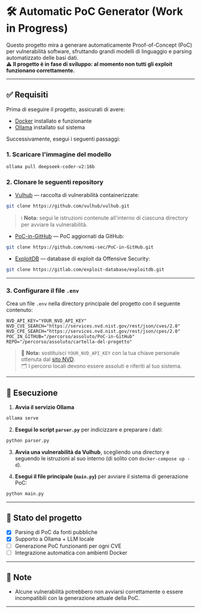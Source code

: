 # 🛠️ Automatic PoC Generator (Work in Progress)

Questo progetto mira a generare automaticamente Proof-of-Concept (PoC) per vulnerabilità software, sfruttando grandi modelli di linguaggio e parsing automatizzato delle basi dati.  
⚠️ **Il progetto è in fase di sviluppo: al momento non tutti gli exploit funzionano correttamente.**

---

## ✅ Requisiti

Prima di eseguire il progetto, assicurati di avere:

- [Docker](https://www.docker.com/) installato e funzionante
- [Ollama](https://ollama.com/) installato sul sistema

Successivamente, esegui i seguenti passaggi:

### 1. Scaricare l'immagine del modello

```bash
ollama pull deepseek-coder-v2:16b
```

### 2. Clonare le seguenti repository

- [Vulhub](https://github.com/vulhub/vulhub.git) — raccolta di vulnerabilità containerizzate:

```bash
git clone https://github.com/vulhub/vulhub.git
```

> ℹ️ **Nota:** segui le istruzioni contenute all'interno di ciascuna directory per avviare la vulnerabilità.

- [PoC-in-GitHub](https://github.com/nomi-sec/PoC-in-GitHub.git) — PoC aggiornati da GitHub:

```bash
git clone https://github.com/nomi-sec/PoC-in-GitHub.git
```

- [ExploitDB](https://gitlab.com/exploit-database/exploitdb.git) — database di exploit da Offensive Security:

```bash
git clone https://gitlab.com/exploit-database/exploitdb.git
```

---

### 3. Configurare il file `.env`

Crea un file `.env` nella directory principale del progetto con il seguente contenuto:

```env
NVD_API_KEY="YOUR_NVD_API_KEY"
NVD_CVE_SEARCH="https://services.nvd.nist.gov/rest/json/cves/2.0"
NVD_CPE_SEARCH="https://services.nvd.nist.gov/rest/json/cpes/2.0"
POC_IN_GITHUB="/percorso/assoluto/PoC-in-GitHub"
REPO="/percorso/assoluto/cartella-del-progetto"
```

> 🔐 **Nota:** sostituisci `YOUR_NVD_API_KEY` con la tua chiave personale ottenuta dal [sito NVD](https://nvd.nist.gov/developers/request-an-api-key).  
> 🗂️ I percorsi locali devono essere assoluti e riferiti al tuo sistema.

---

## 🚀 Esecuzione

1. **Avvia il servizio Ollama**

```bash
ollama serve
```

2. **Esegui lo script `parser.py`** per indicizzare e preparare i dati:

```bash
python parser.py
```

3. **Avvia una vulnerabilità da Vulhub**, scegliendo una directory e seguendo le istruzioni al suo interno (di solito con `docker-compose up -d`).

4. **Esegui il file principale (`main.py`)** per avviare il sistema di generazione PoC:

```bash
python main.py
```

---

## 🧪 Stato del progetto

- [x] Parsing di PoC da fonti pubbliche  
- [x] Supporto a Ollama + LLM locale  
- [ ] Generazione PoC funzionanti per ogni CVE  
- [ ] Integrazione automatica con ambienti Docker

---

## 📌 Note

- Alcune vulnerabilità potrebbero non avviarsi correttamente o essere incompatibili con la generazione attuale della PoC.

---
